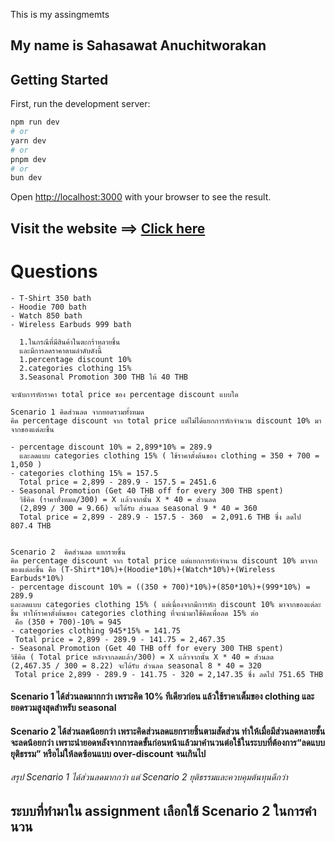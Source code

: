 This is my assingmemts

## My name is Sahasawat Anuchitworakan

## Getting Started

First, run the development server:

```bash
npm run dev
# or
yarn dev
# or
pnpm dev
# or
bun dev
```

Open [http://localhost:3000](http://localhost:3000) with your browser to see the result.


## Visit the website ==> [Click here](https://e-commerce-promotion.up.railway.app/)


# Questions

```
- T-Shirt 350 bath
- Hoodie 700 bath
- Watch 850 bath
- Wireless Earbuds 999 bath

  1.ในกรณีที่มีสินค้าในตะกร้าหลายชิ้น
  และมีการลดราคาตามลำดับดังนี้
  1.percentage discount 10%
  2.categories clothing 15%
  3.Seasonal Promotion 300 THB ให้ 40 THB

จะนับการหักราคา total price ของ percentage discount แบบใด

Scenario 1 คิดส่วนลด จากยอดรวมทั้งหมด
คิด percentage discount จาก total price แต่ไม่ได้แยกการหักจำนวน discount 10% มาจากของแต่ละชิ้น

- percentage discount 10% = 2,899*10% = 289.9
  และลดแบบ categories clothing 15% ( ใช้ราคาตั้งต้นของ clothing = 350 + 700 = 1,050 )
- categories clothing 15% = 157.5
  Total price = 2,899 - 289.9 - 157.5 = 2451.6
- Seasonal Promotion (Get 40 THB off for every 300 THB spent)
  วิธีคิด (ราคาทั่้งหมด/300) = X เเล้วจากนั้น X * 40 = ส่่วนลด
  (2,899 / 300 = 9.66) จะได้รับ ส่วนลด seasonal 9 * 40 = 360
  Total price = 2,899 - 289.9 - 157.5 - 360  = 2,091.6 THB ซึ่ง ลดไป 807.4 THB


Scenario 2  คิดส่วนลด แยกรายชิ้น
คิด percentage discount จาก total price แต่แยกการหักจำนวน discount 10% มาจากของแต่ละชิ้น คือ (T-Shirt*10%)+(Hoodie*10%)+(Watch*10%)+(Wireless Earbuds*10%)
- percentage discount 10% = ((350 + 700)*10%)+(850*10%)+(999*10%) = 289.9
และลดแบบ categories clothing 15% ( แต่เนื่องจากมีการหัก discount 10% มาจากของแต่ละชิ้น ทำให้ราคาตั้งต้นของ categories clothing ที่จะนำมาใช้คิดเพื่อลด 15% ต่อ
 คือ (350 + 700)-10% = 945
- categories clothing 945*15% = 141.75
 Total price = 2,899 - 289.9 - 141.75 = 2,467.35
- Seasonal Promotion (Get 40 THB off for every 300 THB spent)
วิธีคิด ( Total price หลังจากลดเเล้ว/300) = X เเล้วจากนั้น X * 40 = ส่่วนลด
(2,467.35 / 300 = 8.22) จะได้รับ ส่วนลด seasonal 8 * 40 = 320
 Total price 2,899 - 289.9 - 141.75 - 320 = 2,147.35 ซึ่ง ลดไป 751.65 THB
```

#### Scenario 1 ได้ส่วนลดมากกว่า เพราะคิด 10% ทีเดียวก่อน แล้วใช้ราคาเต็มของ clothing และยอดรวมสูงสุดสำหรับ seasonal

#### Scenario 2 ได้ส่วนลดน้อยกว่า เพราะคิดส่วนลดแยกรายชิ้นตามสัดส่วน ทำให้เมื่อมีส่วนลดหลายชั้น จะลดน้อยกว่า เพราะนำยอดหลังจากการลดขั้นก่อนหน้าแล้วมาคำนวนต่อใช้ในระบบที่ต้องการ“ลดแบบยุติธรรม” หรือไม่ให้ลดซ้อนแบบ over-discount จนเกินไป

###### สรุป Scenario 1 ได้ส่วนลดมากกว่า แต่ Scenario 2 ยุติธรรมและควบคุมต้นทุนดีกว่า

## ระบบที่ทำมาใน assignment เลือกใช้ Scenario 2 ในการคำนวน
